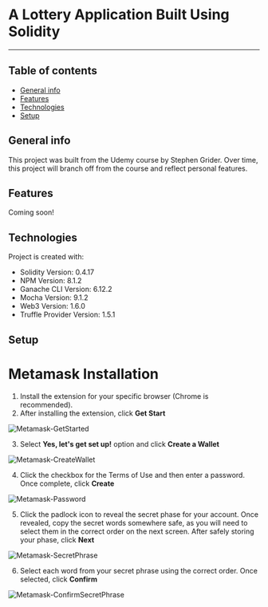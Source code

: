 # A Lottery Application Built Using Solidity
***
## Table of contents
* [General info](#general-info)
* [Features](#features)
* [Technologies](#technologies)
* [Setup](#setup)

## General info
This project was built from the Udemy course by Stephen Grider. Over time, this project will branch off from the course and reflect personal features. 

## Features
Coming soon!

## Technologies
Project is created with:
* Solidity Version: 0.4.17
* NPM Version: 8.1.2
* Ganache CLI Version: 6.12.2
* Mocha Version: 9.1.2
* Web3 Version: 1.6.0
* Truffle Provider Version: 1.5.1
	
## Setup

# Metamask Installation
1. Install the extension for your specific browser (Chrome is recommended).
2. After installing the extension, click **Get Start**

![Metamask-GetStarted](https://user-images.githubusercontent.com/96752508/155795509-4f2cb3f3-31c9-4a43-a5dc-7be22890a83b.jpg)

3. Select **Yes, let's get set up!** option and click **Create a Wallet**

![Metamask-CreateWallet](https://user-images.githubusercontent.com/96752508/155797416-35e4cc9a-1261-4ac4-962a-318ed7e2de14.png)

4. Click the checkbox for the Terms of Use and then enter a password. Once complete, click **Create**

![Metamask-Password](https://user-images.githubusercontent.com/96752508/155798275-9fd6fe4f-23de-45ff-b288-fdf511771e8a.png)

5. Click the padlock icon to reveal the secret phase for your account. Once revealed, copy the secret words somewhere safe, as you will need to select them in the correct order on the next screen. After safely storing your phase, click **Next**

![Metamask-SecretPhrase](https://user-images.githubusercontent.com/96752508/155799086-d996bb8c-6337-42f3-94c5-f7040aecd898.png)

6. Select each word from your secret phrase using the correct order. Once selected, click **Confirm**

![Metamask-ConfirmSecretPhrase](https://user-images.githubusercontent.com/96752508/155799644-7afda245-b930-4d92-b029-9b067f215896.png)
